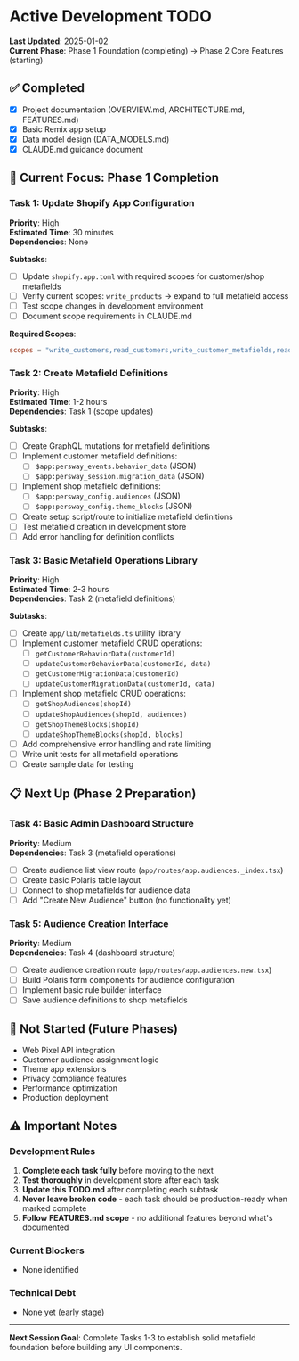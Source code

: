 # Active Development TODO

**Last Updated**: 2025-01-02  
**Current Phase**: Phase 1 Foundation (completing) → Phase 2 Core Features (starting)

## ✅ Completed
- [x] Project documentation (OVERVIEW.md, ARCHITECTURE.md, FEATURES.md)
- [x] Basic Remix app setup
- [x] Data model design (DATA_MODELS.md)
- [x] CLAUDE.md guidance document

## 🔄 Current Focus: Phase 1 Completion

### Task 1: Update Shopify App Configuration
**Priority**: High  
**Estimated Time**: 30 minutes  
**Dependencies**: None

**Subtasks**:
- [ ] Update `shopify.app.toml` with required scopes for customer/shop metafields
- [ ] Verify current scopes: `write_products` → expand to full metafield access
- [ ] Test scope changes in development environment
- [ ] Document scope requirements in CLAUDE.md

**Required Scopes**:
```toml
scopes = "write_customers,read_customers,write_customer_metafields,read_customer_metafields,write_shop_metafields,read_shop_metafields,write_products,read_products"
```

### Task 2: Create Metafield Definitions
**Priority**: High  
**Estimated Time**: 1-2 hours  
**Dependencies**: Task 1 (scope updates)

**Subtasks**:
- [ ] Create GraphQL mutations for metafield definitions
- [ ] Implement customer metafield definitions:
  - [ ] `$app:persway_events.behavior_data` (JSON)
  - [ ] `$app:persway_session.migration_data` (JSON)
- [ ] Implement shop metafield definitions:
  - [ ] `$app:persway_config.audiences` (JSON)  
  - [ ] `$app:persway_config.theme_blocks` (JSON)
- [ ] Create setup script/route to initialize metafield definitions
- [ ] Test metafield creation in development store
- [ ] Add error handling for definition conflicts

### Task 3: Basic Metafield Operations Library
**Priority**: High  
**Estimated Time**: 2-3 hours  
**Dependencies**: Task 2 (metafield definitions)

**Subtasks**:
- [ ] Create `app/lib/metafields.ts` utility library
- [ ] Implement customer metafield CRUD operations:
  - [ ] `getCustomerBehaviorData(customerId)`
  - [ ] `updateCustomerBehaviorData(customerId, data)`
  - [ ] `getCustomerMigrationData(customerId)`
  - [ ] `updateCustomerMigrationData(customerId, data)`
- [ ] Implement shop metafield CRUD operations:
  - [ ] `getShopAudiences(shopId)`
  - [ ] `updateShopAudiences(shopId, audiences)`
  - [ ] `getShopThemeBlocks(shopId)`
  - [ ] `updateShopThemeBlocks(shopId, blocks)`
- [ ] Add comprehensive error handling and rate limiting
- [ ] Write unit tests for all metafield operations
- [ ] Create sample data for testing

## 📋 Next Up (Phase 2 Preparation)

### Task 4: Basic Admin Dashboard Structure
**Priority**: Medium  
**Dependencies**: Task 3 (metafield operations)
- [ ] Create audience list view route (`app/routes/app.audiences._index.tsx`)
- [ ] Create basic Polaris table layout
- [ ] Connect to shop metafields for audience data
- [ ] Add "Create New Audience" button (no functionality yet)

### Task 5: Audience Creation Interface
**Priority**: Medium  
**Dependencies**: Task 4 (dashboard structure)
- [ ] Create audience creation route (`app/routes/app.audiences.new.tsx`)
- [ ] Build Polaris form components for audience configuration
- [ ] Implement basic rule builder interface
- [ ] Save audience definitions to shop metafields

## 🚫 Not Started (Future Phases)
- Web Pixel API integration
- Customer audience assignment logic  
- Theme app extensions
- Privacy compliance features
- Performance optimization
- Production deployment

## ⚠️ Important Notes

### Development Rules
1. **Complete each task fully** before moving to the next
2. **Test thoroughly** in development store after each task
3. **Update this TODO.md** after completing each subtask
4. **Never leave broken code** - each task should be production-ready when marked complete
5. **Follow FEATURES.md scope** - no additional features beyond what's documented

### Current Blockers
- None identified

### Technical Debt
- None yet (early stage)

---

**Next Session Goal**: Complete Tasks 1-3 to establish solid metafield foundation before building any UI components.